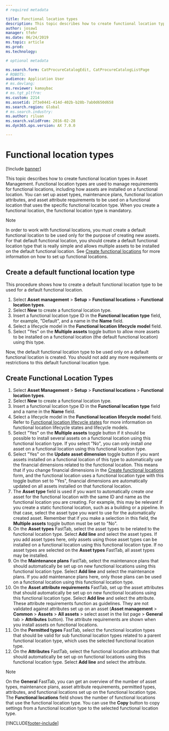 ```yaml
---
# required metadata

title: Functional location types
description: This topic describes how to create functional location types in Asset Management.
author: josaw1
manager: tfehr
ms.date: 06/24/2019
ms.topic: article
ms.prod: 
ms.technology: 

# optional metadata

ms.search.form: CatProcureCatalogEdit, CatProcureCatalogListPage
# ROBOTS: 
audience: Application User
# ms.devlang: 
ms.reviewer: kamaybac
# ms.tgt_pltfrm: 
ms.custom: 2214
ms.assetid: 2f3e0441-414d-402b-b28b-7ab0d650d658
ms.search.region: Global
# ms.search.industry: 
ms.author: riluan
ms.search.validFrom: 2016-02-28
ms.dyn365.ops.version: AX 7.0.0

---
```


# Functional location types

[!include [banner](../../includes/banner.md)]

 

This topic describes how to create functional location types in Asset Management. Functional location types are used to manage requirements for functional locations, including how assets are installed on a functional location. You can set up asset types, maintenance plans, functional location attributes, and asset attribute requirements to be used on a functional location that uses the specific functional location type. When you create a functional location, the functional location type is mandatory.

>[!NOTE] 
>In order to work with functional locations, you must create a default functional location to be used only for the purpose of creating new assets. For that default functional location, you should create a default functional location type that is really simple and allows multiple assets to be installed on the default functional location. See [Create functional locations](../functional-locations/create-functional-locations.md) for more information on how to set up functional locations.

## Create a default functional location type

This procedure shows how to create a default functional location type to be used for a default functional location.

1. Select **Asset management** > **Setup** > **Functional locations** > **Functional location types**.
2. Select **New** to create a functional location type.
3. Insert a functional location type ID in the **Functional location type** field, for example, "Default", and a name in the **Name** field.
4. Select a lifecycle model in the **Functional location lifecycle model** field.
5. Select "Yes" on the **Multiple assets** toggle button to allow more assets to be installed on a functional location (the default functional location) using this type.

Now, the default functional location type to be used only on a default functional location is created. You should not add any more requirements or restrictions to this default functional location type.


## Create Functional Location Types

1. Select **Asset Management** > **Setup** > **Functional locations** > **Functional location types**.
2. Select **New** to create a functional location type.
3. Insert a functional location type ID in the **Functional location type** field and a name in the **Name** field.
4. Select a lifecycle model in the **Functional location lifecycle model** field. Refer to [Functional location lifecycle states](../setup-for-functional-locations/functional-location-stages.md) for more information on functional location lifecycle states and lifecycle models.
5. Select "Yes" on the **Multiple assets** toggle button if it should be possible to install several assets on a functional location using this functional location type. If you select "No", you can only install *one* asset on a functional location using this functional location type.
6. Select "Yes" on the **Update asset dimension** toggle button if you want assets installed on a functional location of this type to automatically use the financial dimensions related to the functional location. This means that if you change financial dimensions in the [Create functional locations](../functional-locations/create-functional-locations.md) form, and the functional location uses a functional location type with this toggle button set to "Yes", financial dimensions are automatically updated on all assets installed on that functional location.
7. The **Asset type** field is used if you want to automatically create *one* asset for the functional location with the same ID and name as the functional location you are creating. For example, this may be relevant if you create a static functional location, such as a building or a pipeline. In that case, select the asset type you want to use for the automatically created asset. Remember that if you make a selection in this field, the **Multiple assets** toggle button must be set to "No".
8. On the **Asset types** FastTab, select the asset types to be related to the functional location type. Select **Add line** and select the asset types. If you add asset types here, only assets using those asset types can be installed on a functional location using this functional location type. If no asset types are selected on the **Asset types** FastTab, all asset types may be installed.
9. On the **Maintenance plans** FastTab, select the maintenance plans that should automatically be set up on new functional locations using this functional location type. Select **Add line** and select the maintenance plans. If you add maintenance plans here, only those plans can be used on a functional location using this functional location type.
10. On the **Asset attribute requirements** FastTab, set up the asset attributes that should automatically be set up on new functional locations using this functional location type. Select **Add line** and select the attribute. These attribute requirements function as guidelines. They are not validated against attributes set up on an asset (**Asset management** > **Common** > **Assets** > **All assets** > select asset in the list page > **General** tab > **Attributes** button). The attribute requirements are shown when you install assets on functional locations.
11. On the **Permitted types** FastTab, select the functional location types that should be valid for sub functional location types related to a parent functional location type, which uses the selected functional location type.
12. On the **Attributes** FastTab, select the functional location attributes that should automatically be set up on functional locations using this functional location type. Select **Add line** and select the attribute.


>[!NOTE] 
>On the **General** FastTab, you can get an overview of the number of asset types, maintenance plans, asset attribute requirements, permitted types, attributes, and functional locations set up on the functional location type. The **Functional locations** field shows the number of functional locations that use the functional location type. You can use the **Copy** button to copy settings from a functional location type to the selected functional location type.


[!INCLUDE[footer-include](../../../includes/footer-banner.md)]